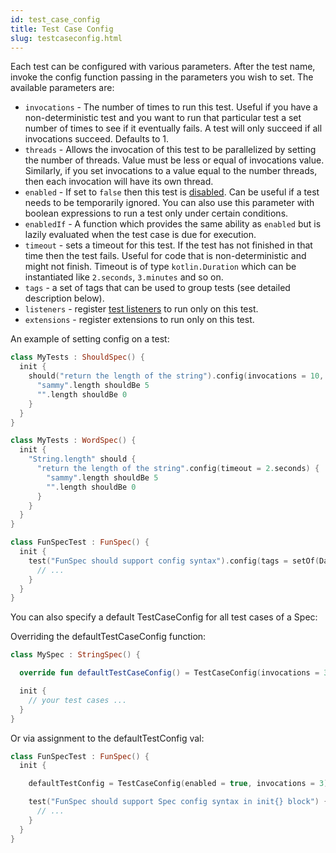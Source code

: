 ```yaml
---
id: test_case_config
title: Test Case Config
slug: testcaseconfig.html
---
```



Each test can be configured with various parameters. After the test name, invoke the config function
 passing in the parameters you wish to set. The available parameters are:


* `invocations` - The number of times to run this test. Useful if you have a non-deterministic test and you want to run that particular test a set number of times to see if it eventually fails. A test will only succeed if all invocations succeed. Defaults to 1.
* `threads` - Allows the invocation of this test to be parallelized by setting the number of threads. Value must be less or equal of invocations value. Similarly, if you set invocations to a value equal to the number threads, then each invocation will have its own thread.
* `enabled` - If set to `false` then this test is [disabled](conditional_evaluation.md). Can be useful if a test needs to be temporarily ignored. You can also use this parameter with boolean expressions to run a test only under certain conditions.
* `enabledIf` - A function which provides the same ability as `enabled` but is lazily evaluated when the test case is due for execution.
* `timeout` - sets a timeout for this test. If the test has not finished in that time then the test fails. Useful for code that is non-deterministic and might not finish. Timeout is of type `kotlin.Duration` which can be instantiated like `2.seconds`, `3.minutes` and so on.
* `tags` - a set of tags that can be used to group tests (see detailed description below).
* `listeners` - register [test listeners](listeners.md) to run only on this test.
* `extensions` - register extensions to run only on this test.

An example of setting config on a test:

```kotlin
class MyTests : ShouldSpec() {
  init {
    should("return the length of the string").config(invocations = 10, threads = 2) {
      "sammy".length shouldBe 5
      "".length shouldBe 0
    }
  }
}
```


```kotlin
class MyTests : WordSpec() {
  init {
    "String.length" should {
      "return the length of the string".config(timeout = 2.seconds) {
        "sammy".length shouldBe 5
        "".length shouldBe 0
      }
    }
  }
}
```

```kotlin
class FunSpecTest : FunSpec() {
  init {
    test("FunSpec should support config syntax").config(tags = setOf(Database, Linux)) {
      // ...
    }
  }
}
```

You can also specify a default TestCaseConfig for all test cases of a Spec:

Overriding the defaultTestCaseConfig function:

```kotlin
class MySpec : StringSpec() {

  override fun defaultTestCaseConfig() = TestCaseConfig(invocations = 3)

  init {
    // your test cases ...
  }
}
```

Or via assignment to the defaultTestConfig val:

```kotlin
class FunSpecTest : FunSpec() {
  init {

    defaultTestConfig = TestCaseConfig(enabled = true, invocations = 3)

    test("FunSpec should support Spec config syntax in init{} block") {
      // ...
    }
  }
}
```
